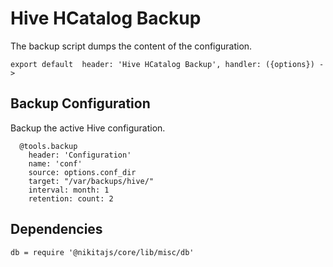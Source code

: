 
# Hive HCatalog Backup

The backup script dumps the content of the configuration.

    export default  header: 'Hive HCatalog Backup', handler: ({options}) ->

## Backup Configuration

Backup the active Hive configuration.

      @tools.backup
        header: 'Configuration'
        name: 'conf'
        source: options.conf_dir
        target: "/var/backups/hive/"
        interval: month: 1
        retention: count: 2

## Dependencies

    db = require '@nikitajs/core/lib/misc/db'
